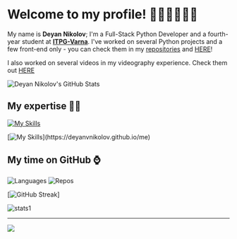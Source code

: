

# **Welcome to my profile! 👋🏻🙋🏻‍♂️😃**

My name is **Deyan Nikolov**; I'm a Full-Stack Python Developer and a fourth-year student at **[ITPG-Varna](https://itpg-varna.bg)**.
I've worked on several Python projects and a few front-end only - you can check them in my [repositories](https://github.com/DeyanVNikolov?tab=repositories) and [HERE](https://deyanvnikolov.github.io/me/#work)!

I also worked on several videos in my videography experience. Check them out [HERE](https://deyanvnikolov.github.io/me/#work)

![Deyan Nikolov's GitHub Stats](https://github-readme-stats.vercel.app/api?username=deyanvnikolov&count_private=true)

## **My expertise 🧑‍💻**
[![My Skills](https://skillicons.dev/icons?i=py,flask,django,html,css,js,mysql,postgresql,vscode,cloudflare)
](https://deyanvnikolov.github.io/me) 

[![My Skills](https://skillicons.dev/icons?i=ps,au,ai,pr,)](https://deyanvnikolov.github.io/me) 

## My time on GitHub ⌚
![Languages](https://api.githubtrends.io/user/svg/DeyanVNikolov/langs?time_range=one_year&include_private=True&theme=dark)          ![Repos](https://api.githubtrends.io/user/svg/DeyanVNikolov/repos?time_range=one_year&include_private=True&theme=dark)

[![GitHub Streak](https://streak-stats.demolab.com?user=deyanvnikolov&theme=dark&date_format=M%20j%5B%2C%20Y%5D)]

![stats1](http://github-profile-summary-cards.vercel.app/api/cards/profile-details?username=deyanvnikolov)

 ---

![](https://quotes-github-readme.vercel.app/api?type=horizontal&theme=radical)
